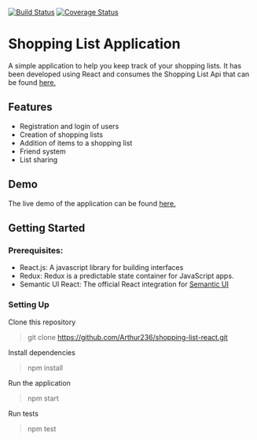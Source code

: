 [![Build Status](https://travis-ci.org/Arthur236/shopping-list-react.svg?branch=ft-share-feature-153028891)](https://travis-ci.org/Arthur236/shopping-list-react)   [![Coverage Status](https://coveralls.io/repos/github/Arthur236/shopping-list-react/badge.svg?branch=master)](https://coveralls.io/github/Arthur236/shopping-list-react?branch=master)   

# Shopping List Application

A simple application to help you keep track of your shopping lists. It has been developed using React and consumes the Shopping List Api that can be found [here.](https://shoppinglistapi4.docs.apiary.io)

## Features

* Registration and login of users
* Creation of shopping lists
* Addition of items to a shopping list
* Friend system
* List sharing

## Demo

The live demo of the application can be found [here.](https://awesome-shoppinglist-react.herokuapp.com/)

## Getting Started

### Prerequisites:

* React.js: A javascript library for building interfaces
* Redux: Redux is a predictable state container for JavaScript apps.
* Semantic UI React: The official React integration for [Semantic UI](https://semantic-ui.com/)

### Setting Up

Clone this repository
>git clone https://github.com/Arthur236/shopping-list-react.git

Install dependencies
>npm install

Run the application
>npm start

Run tests
>npm test